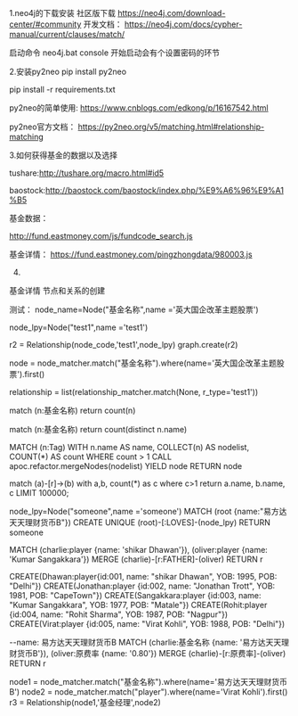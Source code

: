 1.neo4j的下载安装
社区版下载
https://neo4j.com/download-center/#community
开发文档：
https://neo4j.com/docs/cypher-manual/current/clauses/match/

启动命令
neo4j.bat console
开始启动会有个设置密码的环节

2.安装py2neo
pip install py2neo

pip install -r requirements.txt


py2neo的简单使用:
https://www.cnblogs.com/edkong/p/16167542.html

py2neo官方文档：
https://py2neo.org/v5/matching.html#relationship-matching

3.如何获得基金的数据以及选择

tushare:http://tushare.org/macro.html#id5

baostock:http://baostock.com/baostock/index.php/%E9%A6%96%E9%A1%B5

基金数据：

http://fund.eastmoney.com/js/fundcode_search.js

基金详情：
https://fund.eastmoney.com/pingzhongdata/980003.js


4.
基金详情
节点和关系的创建

测试：
node_name=Node("基金名称",name ='英大国企改革主题股票') 

node_lpy=Node("test1",name ='test1')

    
r2 = Relationship(node_code,'test1',node_lpy)
graph.create(r2)

node = node_matcher.match("基金名称").where(name='英大国企改革主题股票').first()

relationship = list(relationship_matcher.match(None, r_type='test1'))


match (n:基金名称) return count(n)

match (n:基金名称) return count(distinct n.name)

MATCH (n:Tag)
WITH n.name AS name, COLLECT(n) AS nodelist, COUNT(*) AS count
WHERE count > 1
CALL apoc.refactor.mergeNodes(nodelist) YIELD node
RETURN node

match (a)-[r]->(b) with a,b, count(*) as c where c>1 return a.name, b.name, c LIMIT 100000;

node_lpy=Node("someone",name ='someone')
MATCH (root {name:"易方达天天理财货币B"}) 
CREATE UNIQUE (root)-[:LOVES]-(node_lpy) 
RETURN someone 

MATCH
  (charlie:player {name: 'shikar Dhawan'}),
  (oliver:player {name: 'Kumar Sangakkara'})
MERGE (charlie)-[r:FATHER]-(oliver)
RETURN r


CREATE(Dhawan:player{id:001, name: "shikar Dhawan", YOB: 1995, POB: "Delhi"}) 
CREATE(Jonathan:player {id:002, name: "Jonathan Trott", YOB: 1981, POB: "CapeTown"}) 
CREATE(Sangakkara:player {id:003, name: "Kumar Sangakkara", YOB: 1977, POB: "Matale"}) 
CREATE(Rohit:player {id:004, name: "Rohit Sharma", YOB: 1987, POB: "Nagpur"}) 
CREATE(Virat:player {id:005, name: "Virat Kohli", YOB: 1988, POB: "Delhi"}) 

--name: 易方达天天理财货币B
MATCH
  (charlie:基金名称 {name: '易方达天天理财货币B'}),
  (oliver:原费率 {name: '0.80'})
MERGE (charlie)-[r:原费率]-(oliver)
RETURN r

node1 = node_matcher.match("基金名称").where(name='易方达天天理财货币B')
node2 = node_matcher.match("player").where(name='Virat Kohli').first()
r3 = Relationship(node1,'基金经理',node2)
